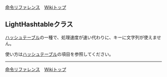 
[命令リファレンス](./reference)&emsp;[Wikiトップ](./)

<title>命令リファレンス - LightHashtable</title>

## LightHashtableクラス
[ハッシュテーブル](./rf-hashtable)の一種で、処理速度が速い代わりに、キーに文字列が使えません。

使い方は[ハッシュテーブル](./rf-hashtable)の項目を参照してください。

***

[命令リファレンス](./reference)&emsp;[Wikiトップ](./)


